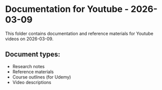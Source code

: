 # Documentation for Youtube - 2026-03-09

This folder contains documentation and reference materials for Youtube videos on 2026-03-09.

## Document types:
- Research notes
- Reference materials
- Course outlines (for Udemy)
- Video descriptions
